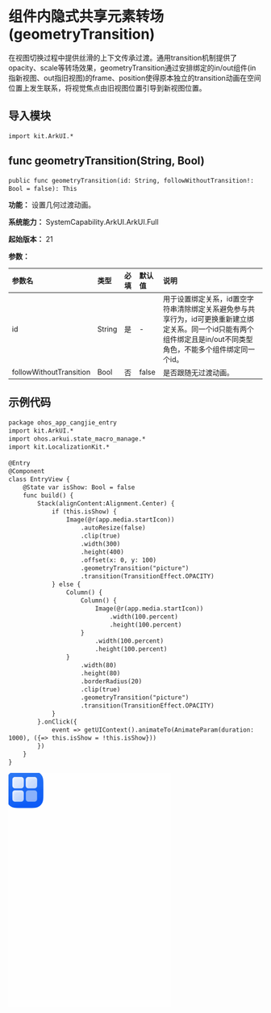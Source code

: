 # 组件内隐式共享元素转场 (geometryTransition)

在视图切换过程中提供丝滑的上下文传承过渡。通用transition机制提供了opacity、scale等转场效果，geometryTransition通过安排绑定的in/out组件(in指新视图、out指旧视图)的frame、position使得原本独立的transition动画在空间位置上发生联系，将视觉焦点由旧视图位置引导到新视图位置。

## 导入模块

```cangjie
import kit.ArkUI.*
```

## func geometryTransition(String, Bool)

```cangjie
public func geometryTransition(id: String, followWithoutTransition!: Bool = false): This
```

**功能：** 设置几何过渡动画。

**系统能力：** SystemCapability.ArkUI.ArkUI.Full

**起始版本：** 21

**参数：**

|参数名|类型|必填|默认值|说明|
|:---|:---|:---|:---|:---|
|id|String|是|-|用于设置绑定关系，id置空字符串清除绑定关系避免参与共享行为，id可更换重新建立绑定关系。同一个id只能有两个组件绑定且是in/out不同类型角色，不能多个组件绑定同一个id。|
|followWithoutTransition|Bool|否|false|是否跟随无过渡动画。|

## 示例代码

<!-- run -->

```cangjie
package ohos_app_cangjie_entry
import kit.ArkUI.*
import ohos.arkui.state_macro_manage.*
import kit.LocalizationKit.*

@Entry
@Component
class EntryView {
    @State var isShow: Bool = false
    func build() {
        Stack(alignContent:Alignment.Center) {
            if (this.isShow) {
                Image(@r(app.media.startIcon))
                    .autoResize(false)
                    .clip(true)
                    .width(300)
                    .height(400)
                    .offset(x: 0, y: 100)
                    .geometryTransition("picture")
                    .transition(TransitionEffect.OPACITY)
            } else {
                Column() {
                    Column() {
                        Image(@r(app.media.startIcon))
                            .width(100.percent)
                            .height(100.percent)
                    }
                        .width(100.percent)
                        .height(100.percent)
                }
                    .width(80)
                    .height(80)
                    .borderRadius(20)
                    .clip(true)
                    .geometryTransition("picture")
                    .transition(TransitionEffect.OPACITY)
            }
        }.onClick({
            event => getUIContext().animateTo(AnimateParam(duration: 1000), ({=> this.isShow = !this.isShow}))
        })
    }
}
```

![geometrytransition](figures/geometrytransition.gif)
